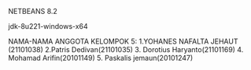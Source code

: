 NETBEANS 8.2

jdk-8u221-windows-x64

NAMA-NAMA ANGGOTA KELOMPOK 5:
1.YOHANES NAFALTA JEHAUT (21101038)
2.Patris Dedivan(21101035)
3. Dorotius Haryanto(21101169)
4. Mohamad Arifin(20101149)
5. Paskalis jemaun(20101247)
